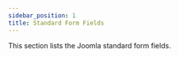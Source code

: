 ```yaml
---
sidebar_position: 1
title: Standard Form Fields
---
```


This section lists the Joomla standard form fields.